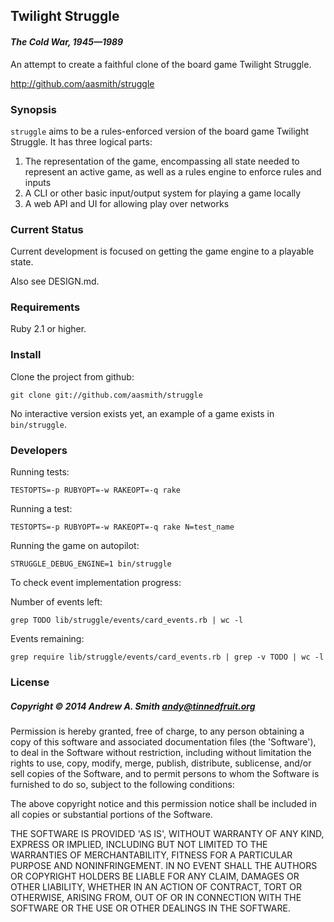 ## Twilight Struggle
#### *The Cold War, 1945—1989*

An attempt to create a faithful clone of the board game Twilight Struggle.

<http://github.com/aasmith/struggle>

### Synopsis

`struggle` aims to be a rules-enforced version of the board game
Twilight Struggle. It has three logical parts:

 1. The representation of the game, encompassing all state needed to
    represent an active game, as well as a rules engine to enforce rules
    and inputs
 2. A CLI or other basic input/output system for playing a game locally
 3. A web API and UI for allowing play over networks

### Current Status

Current development is focused on getting the game engine to a playable state. 

Also see DESIGN.md.

### Requirements

Ruby 2.1 or higher.

### Install

Clone the project from github:

`git clone git://github.com/aasmith/struggle`

No interactive version exists yet, an example of a game exists in
`bin/struggle`.

### Developers

Running tests:

`TESTOPTS=-p RUBYOPT=-w RAKEOPT=-q rake`

Running a test:

`TESTOPTS=-p RUBYOPT=-w RAKEOPT=-q rake N=test_name`

Running the game on autopilot:

`STRUGGLE_DEBUG_ENGINE=1 bin/struggle`

To check event implementation progress:

Number of events left:

`grep TODO lib/struggle/events/card_events.rb | wc -l`

Events remaining:

`grep require lib/struggle/events/card_events.rb | grep -v TODO | wc -l`


### License

##### Copyright &copy; 2014 Andrew A. Smith <andy@tinnedfruit.org>

Permission is hereby granted, free of charge, to any person obtaining
a copy of this software and associated documentation files (the
'Software'), to deal in the Software without restriction, including
without limitation the rights to use, copy, modify, merge, publish,
distribute, sublicense, and/or sell copies of the Software, and to
permit persons to whom the Software is furnished to do so, subject to
the following conditions:

The above copyright notice and this permission notice shall be
included in all copies or substantial portions of the Software.

THE SOFTWARE IS PROVIDED 'AS IS', WITHOUT WARRANTY OF ANY KIND,
EXPRESS OR IMPLIED, INCLUDING BUT NOT LIMITED TO THE WARRANTIES OF
MERCHANTABILITY, FITNESS FOR A PARTICULAR PURPOSE AND NONINFRINGEMENT.
IN NO EVENT SHALL THE AUTHORS OR COPYRIGHT HOLDERS BE LIABLE FOR ANY
CLAIM, DAMAGES OR OTHER LIABILITY, WHETHER IN AN ACTION OF CONTRACT,
TORT OR OTHERWISE, ARISING FROM, OUT OF OR IN CONNECTION WITH THE
SOFTWARE OR THE USE OR OTHER DEALINGS IN THE SOFTWARE.
